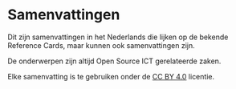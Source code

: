 # Samenvattingen

Dit zijn samenvattingen in het Nederlands die lijken op de bekende Reference Cards, maar kunnen ook samenvattingen zijn.

De onderwerpen zijn altijd Open Source ICT gerelateerde zaken.

Elke samenvatting is te gebruiken onder de [CC BY 4.0](https://creativecommons.org/licenses/by/4.0/) licentie.

